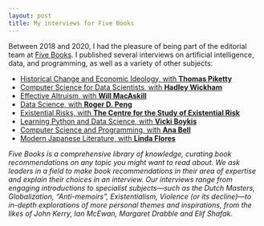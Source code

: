 ```yaml
---
layout: post
title: My interviews for Five Books
---
```


Between 2018 and 2020, I had the pleasure of being part of the editorial team at [Five Books](https://www.fivebooks.com). I published several interviews on artificial intelligence, data, and programming, as well as a variety of other subjects:

* [Historical Change and Economic Ideology, with **Thomas Piketty**](https://fivebooks.com/best-books/economic-ideology-thomas-piketty/)
* [Computer Science for Data Scientists, with **Hadley Wickham**](https://fivebooks.com/best-books/computer-science-data-science-hadley-wickham/)
* [Effective Altruism, with **Will MacAskill**](https://fivebooks.com/best-books/effective-altruism-will-macaskill/)
* [Data Science, with **Roger D. Peng**](https://fivebooks.com/best-books/data-science-roger-peng/)
* [Existential Risks, with **The Centre for the Study of Existential Risk**](https://fivebooks.com/best-books/existential-risks-cambridge-cser/)
* [Learning Python and Data Science, with **Vicki Boykis**](https://fivebooks.com/best-books/learning-python-and-data-science-vicki-boykis/)
* [Computer Science and Programming, with **Ana Bell**](https://fivebooks.com/best-books/programming-computer-science-ana-bell/)
* [Modern Japanese Literature, with **Linda Flores**](https://fivebooks.com/best-books/modern-japanese-literature-linda-flores/)

_Five Books is a comprehensive library of knowledge, curating book recommendations on any topic you might want to read about. We ask leaders in a field to make book recommendations in their area of expertise and explain their choices in an interview. Our interviews range from engaging introductions to specialist subjects—such as the Dutch Masters, Globalization, “Anti-memoirs”, Existentialism, Violence (or its decline)—to in-depth explorations of more personal themes and inspirations, from the likes of John Kerry, Ian McEwan, Margaret Drabble and Elif Shafak._
